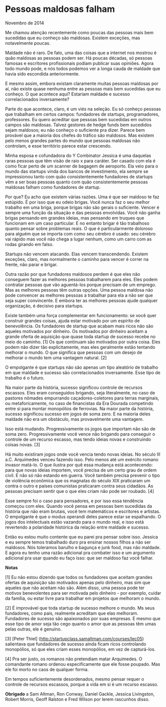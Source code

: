 ---
---
# Pessoas maldosas falham

Novembro de 2014

Me chamou atenção recentemente como poucas das pessoas mais bem sucedidas que eu conheço são maldosas. Existem exceções, mas notavelmente poucas.

Maldade não é raro. De fato, uma das coisas que a internet nos mostrou é quão maldosas as pessoas podem ser. Há poucas décadas, só pessoas famosas e escritores profissionais podiam publicar suas opiniões. Agora todo mundo pode, e nós todos podemos ver a longa cauda de maldade que havia sido escondida anteriormente.

E mesmo assim, embora existam claramente muitas pessoas maldosas por aí, não existe quase nenhuma entre as pessoas mais bem sucedidas que eu conheço. O que acontece aqui? Estariam maldade e sucesso correlacionados inversamente?

Parte do que acontece, claro, é um viés na seleção. Eu só conheço pessoas que trabalham em certos campos: fundadores de startups, programadores, professores. Eu quero acreditar que pessoas bem sucedidas em outros campos são maldosas. Talvez gestores de hedge funds bem sucedidos sejam maldosos; eu não conheço o suficiente pra dizer. Parece bem provável que a maioria dos chefes do tráfico são maldosos. Mas existem pelo menos grandes partes do mundo que pessoas maldosas não controlam, e esse território parece estar crescendo.

Minha esposa e cofundadora do Y Combinator Jessica é uma daquelas raras pessoas que têm visão de raio x para caráter. Ser casado com ela é como ficar perto de um scanner de bagagem de aeroporto. Ela veio para o mundo das startups vinda dos bancos de investimento, ela sempre se impressionou tanto com quão consistentemente fundadores de startups vêm a ser boas pessoas quanto com quão consistentemente pessoas maldosas falham como fundadores de startup.

Por que? Eu acho que existem várias razões. Uma é que ser maldoso te faz estúpido. É por isso que eu odeio brigas. Você nunca faz o seu melhor trabalho em uma briga, porque brigas não são gerais o suficiente. Vencer é sempre uma função da situação e das pessoas envolvidas. Você não ganha brigas pensando em grandes ideias, mas pensando em truques que funcionam em um caso particular. E no entanto brigar é tão trabalhoso quanto pensar sobre problemas reais. O que é particularmente doloroso para alguém que se importa com como seu cérebro é usado: seu cérebro vai rápido mas você não chega a lugar nenhum, como um carro com as rodas girando em falso.

Startups não vencem atacando. Elas vencem transcendendo. Existem exceções, claro, mas normalmente o caminho para vencer é correr na frente, não parar e brigar.

Outra razão por que fundadores maldosos perdem é que eles não conseguem fazer as melhores pessoas trabalharem para eles. Eles podem contratar pessoas que vão aguentá-los porque precisam de um emprego. Mas as melhores pessoas têm outras opções. Uma pessoa maldosa não pode convencer as melhores pessoas a trabalhar para ela a não ser que seja super convincente. E embora ter as melhores pessoas ajude qualquer organização, é decisivo para startups.

Existe também uma força complementar em funcionamento: se você quer construir grandes coisas, ajuda estar motivado por um espírito de benevolência. Os fundadores de startup que acabam mais ricos não são aqueles motivados por dinheiro. Os motivados por dinheiro aceitam a grande oferta de aquisição que quase toda startup de sucesso recebe no meio do caminho. [1] Os que continuam são motivados por outra coisa. Eles podem não dizer tão explicitamente, mas eles geralmente estão tentando melhorar o mundo. O que significa que pessoas com um desejo de melhorar o mundo tem uma vantagem natural. [2]

O empolgante é que startups não são apenas um tipo aleatório de trabalho em que maldade e sucesso são correlacionados inversamente. Esse tipo de trabalho é o futuro.

Na maior parte da história, sucesso significou controle de recursos escassos. Eles eram conseguidos brigando, seja literalmente, no caso de pastores nômades empurrando caçadores-coletores para terras marginais, ou metaforicamente, no caso de financistas da Era Dourada competindo entre si para montar monopólios de ferrovias. Na maior parte da história, sucesso significou sucesso em jogos de soma zero. E na maioria deles maldade não era um obstáculo, mas provavelmente uma vantagem.

Isso está mudando. Progressivamente os jogos que importam não são de soma zero. Progressivamente você vence não brigando para conseguir o controle de um recurso escasso, mas tendo ideias novas e construindo coisas novas. [3]

Há muito existiram jogos onde você vencia tendo novas ideias. No século III a.C. Arquimedes venceu fazendo isso. Pelo menos até um exército romano invasor matá-lo. O que ilustra por quê essa mudança está acontecendo: para que novas ideias importem, você precisa de um certo grau de ordem civil. E não só não estando em guerra. Você também precisa prevenir o tipo de violência econômica que os magnatas do século XIX praticaram um contra o outro e países comunistas praticaram contra seus cidadãos. As pessoas precisam sentir que o que eles criam não pode ser roubado. [4]

Esse sempre foi o caso para pensadores, e por isso essa tendência começou com eles. Quando você pensa em pessoas bem sucedidas da história que não eram brutais, você tem matemáticos e escritores e artistas. O empolgante é que o modus operandi deles parece estar se espalhando. O jogos dos intelectuais estão vazando para o mundo real, e isso está revertendo a polaridade histórica da relação entre maldade e sucesso.

Então eu estou muito contente que eu parei pra pensar sobre isso. Jessica e eu sempre temos trabalhado duro pra ensinar nossos filhos a não ser maldosos. Nós toleramos barulho e bagunça e junk food, mas não maldade. E agora eu tenho uma razão adicional pra combater isso e um argumento adicional pra usar quando eu faço isso: que ser maldoso faz você falhar.







**Notas**

[1] Eu não estou dizendo que todos os fundadores que aceitam grandes ofertas de aquisição são motivados apenas pelo dinheiro, mas sim que aqueles que não aceitam não são. Além disso, uma pessoa pode ter motivos benevolentes para ser motivada pelo dinheiro - por exemplo, cuidar da família, ou estar livre para trabalhar em projetos que melhoram o mundo.

[2] É improvável que toda startup de sucesso melhore o mundo. Ms seus fundadores, como pais, realmente acreditam que elas melhoram. Fundadores de sucesso são apaixonados por suas empresas. E mesmo que esse tipo de amor seja tão cego quanto o amor que as pessoas têm umas pelas outras, ele é genuíno.

[3] [Peter Thiel] (http://startupclass.samaltman.com/courses/lec05) salientava que fundadores de sucesso ainda ficam ricos controlando monopólios, só que eles criam esses monopólios, em vez de capturá-los.

[4] Pra ser justo, os romanos não pretendiam matar Arquimedes. O comandante romano ordenou especificamente que ele fosse poupado. Mas ele foi morto no caos de qualquer forma.

Em tempos suficientemente desordenados, mesmo pensar requer o controle de recursos escassos, porque a vida em si é um recurso escasso.



**Obrigado** a Sam Altman, Ron Conway, Daniel Gackle, Jessica Livingston, Robert Morris, Geoff Ralston e Fred Wilson por lerem rascunhos disso.